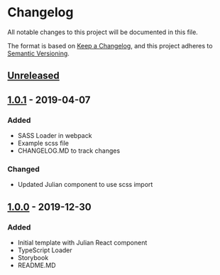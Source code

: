 # Changelog
All notable changes to this project will be documented in this file.

The format is based on [Keep a Changelog](https://keepachangelog.com/en/1.0.0/),
and this project adheres to [Semantic Versioning](https://semver.org/spec/v2.0.0.html).

## [Unreleased]

## [1.0.1] - 2019-04-07
### Added
- SASS Loader in webpack
- Example scss file
- CHANGELOG.MD to track changes

### Changed
- Updated Julian component to use scss import

## [1.0.0] - 2019-12-30
### Added
- Initial template with Julian React component
- TypeScript Loader
- Storybook
- README.MD

[Unreleased]: https://github.com/wtvamp/JujuSpriteComponent/compare/v1.0.1...development
[1.0.1]: https://github.com/wtvamp/JujuSpriteComponent/releases/tag/v1.0.1
[1.0.0]: https://github.com/wtvamp/JujuSpriteComponent/releases/tag/v1.0
